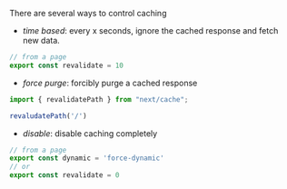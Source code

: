 There are several ways to control caching
- _time based_: every x seconds, ignore the cached response and fetch new data.
```js
// from a page
export const revalidate = 10
```
- _force purge_: forcibly purge a cached response
```js
import { revalidatePath } from "next/cache";

revaludatePath('/')
```
- _disable_: disable caching completely
```js
// from a page
export const dynamic = 'force-dynamic'
// or
export const revalidate = 0
```